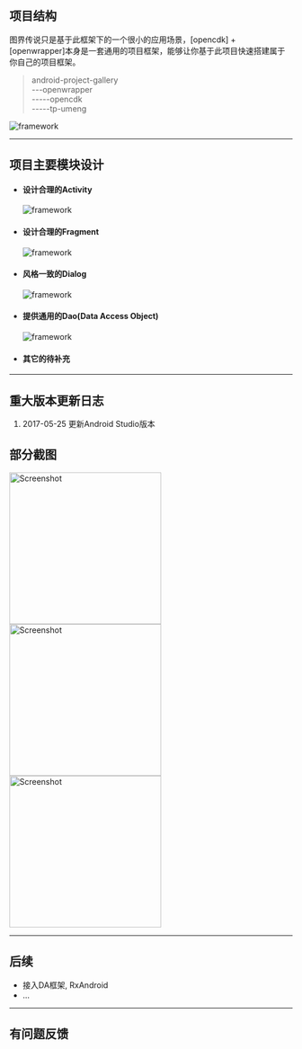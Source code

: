
## 项目结构
图界传说只是基于此框架下的一个很小的应用场景，[opencdk] + [openwrapper]本身是一套通用的项目框架，能够让你基于此项目快速搭建属于你自己的项目框架。
>android-project-gallery  
>\---openwrapper  
>\-----opencdk  
>\-----tp-umeng  


![framework](https://github.com/benniaobuguai/android-project-wo2b/blob/master/wo2b-xxx-design/framework.png)

***
## 项目主要模块设计

+ #### 设计合理的Activity
    ![framework](https://github.com/benniaobuguai/android-project-wo2b/blob/master/wo2b-xxx-design/Activity.png)

+ #### 设计合理的Fragment
    ![framework](https://github.com/benniaobuguai/android-project-wo2b/blob/master/wo2b-xxx-design/Fragment.png)

+ #### 风格一致的Dialog
    ![framework](https://github.com/benniaobuguai/android-project-wo2b/blob/master/wo2b-xxx-design/Dialog.png)

+ #### 提供通用的Dao(Data Access Object)
    ![framework](https://github.com/benniaobuguai/android-project-wo2b/blob/master/wo2b-xxx-design/RockyDao.png)

+ #### 其它的待补充


***
## 重大版本更新日志
1. 2017-05-25 更新Android Studio版本


### 
## 部分截图

<p>
   <img src="https://github.com/benniaobuguai/android-project-wo2b/blob/master/wo2b-xxx-apk/screenshot/1.png" width="270" alt="Screenshot"/>
   <img src="https://github.com/benniaobuguai/android-project-wo2b/blob/master/wo2b-xxx-apk/screenshot/2.png" width="270" alt="Screenshot"/>
   <img src="https://github.com/benniaobuguai/android-project-wo2b/blob/master/wo2b-xxx-apk/screenshot/3.png" width="270" alt="Screenshot"/>
</p>


***
## 后续
+ 接入DA框架, RxAndroid
+ ...


***
## 有问题反馈
